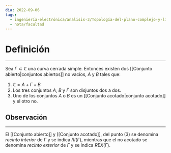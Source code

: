 ```yaml
---
dia: 2022-09-06
tags:
  - ingeniería-electrónica/analisis-3/Topología-del-plano-complejo-y-límites
  - nota/facultad
---
```

# Definición
---
Sea $\Gamma \subset \mathbb{C}$  una curva cerrada simple. Entonces existen dos [[Conjunto abierto|conjuntos abiertos]] no vacíos, $A$ y $B$ tales que:

1) $\mathbb{C} = A + \Gamma + B$
2) Los tres conjuntos $A$, $B$ y $\Gamma$ son disjuntos dos a dos.
3) Uno de los conjuntos $A$ o $B$ es un [[Conjunto acotado|conjunto acotado]] y el otro no.

## Observación
---
El [[Conjunto abierto]] y [[Conjunto acotado]], del punto (3) se denomina _recinto interior_ de $\Gamma$ y se indica $RI(\Gamma)$, mientras que el no acotado se denomina _recinto exterior_ de $\Gamma$ y se indica $REX(\Gamma)$.